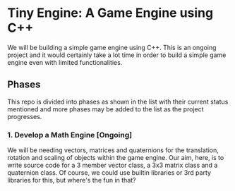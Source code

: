 # Tiny Engine: A Game Engine using C++

We will be building a simple game engine using C++. This is an ongoing project and it would certainly take a lot time in order to build a simple game engine even with limited functionalities.

## Phases

This repo is divided into phases as shown in the list with their current status mentioned and more phases may be added to the list as the project progresses.

### 1. Develop a Math Engine [Ongoing]

We will be needing vectors, matrices and quaternions for the translation, rotation and scaling of objects within the game engine. Our aim, here, is to write source code for a 3 member vector class, a 3x3 matrix class and a quaternion class. Of course, we could use builtin libraries or 3rd party libraries for this, but where's the fun in that?
